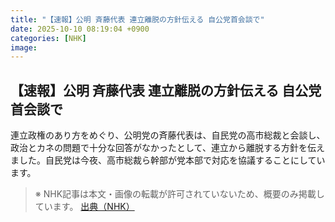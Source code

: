 ```yaml
---
title: "【速報】公明 斉藤代表 連立離脱の方針伝える 自公党首会談で"
date: 2025-10-10 08:19:04 +0900
categories: [NHK]
image: 
---
```

## 【速報】公明 斉藤代表 連立離脱の方針伝える 自公党首会談で

連立政権のあり方をめぐり、公明党の斉藤代表は、自民党の高市総裁と会談し、政治とカネの問題で十分な回答がなかったとして、連立から離脱する方針を伝えました。自民党は今夜、高市総裁ら幹部が党本部で対応を協議することにしています。

> ※ NHK記事は本文・画像の転載が許可されていないため、概要のみ掲載しています。
[出典（NHK）](http://www3.nhk.or.jp/news/html/20251010/k10014946321000.html)
